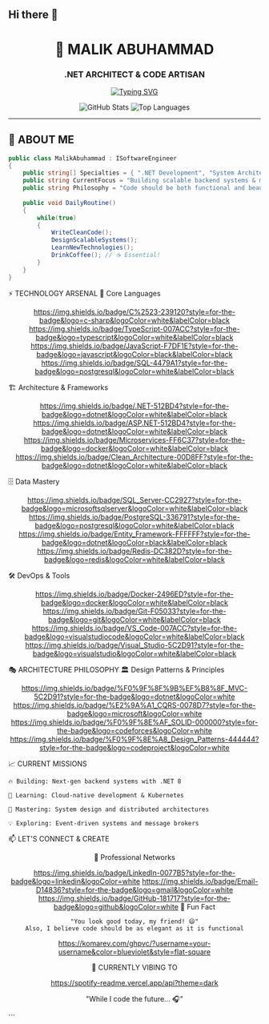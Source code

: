 ## Hi there 👋

<div align="center">

# 🚀 **MALIK ABUHAMMAD** 
### **.NET ARCHITECT & CODE ARTISAN**

[![Typing SVG](https://readme-typing-svg.demolab.com?font=Fira+Code&size=28&duration=4000&pause=1000&color=00FF00&width=600&lines=CRAFTING+SCALABLE+SYSTEMS+⚡;DESIGNING+CLEAN+ARCHITECTURE+🎯;BUILDING+THE+FUTURE+ONE+LINE+AT+A+TIME+💻)](https://git.io/typing-svg)

![GitHub Stats](https://github-readme-stats.vercel.app/api?username=your-username&show_icons=true&theme=radical&hide_border=true)
![Top Languages](https://github-readme-stats.vercel.app/api/top-langs/?username=your-username&layout=compact&theme=radical&hide_border=true)

</div>

---

## 🎯 **ABOUT ME**

```csharp
public class MalikAbuhammad : ISoftwareEngineer
{
    public string[] Specialties = { ".NET Development", "System Architecture", "Cloud Solutions" };
    public string CurrentFocus = "Building scalable backend systems & mastering cloud technologies";
    public string Philosophy = "Code should be both functional and beautiful";
    
    public void DailyRoutine()
    {
        while(true)
        {
            WriteCleanCode();
            DesignScalableSystems();
            LearnNewTechnologies();
            DrinkCoffee(); // ☕ Essential!
        }
    }
}
```
⚡ TECHNOLOGY ARSENAL
🎨 Core Languages
<div align="center">

https://img.shields.io/badge/C%2523-239120?style=for-the-badge&logo=c-sharp&logoColor=white&labelColor=black
https://img.shields.io/badge/TypeScript-007ACC?style=for-the-badge&logo=typescript&logoColor=white&labelColor=black
https://img.shields.io/badge/JavaScript-F7DF1E?style=for-the-badge&logo=javascript&logoColor=black&labelColor=black
https://img.shields.io/badge/SQL-4479A1?style=for-the-badge&logo=postgresql&logoColor=white&labelColor=black
</div>
🏗️ Architecture & Frameworks
<div align="center">

https://img.shields.io/badge/.NET-512BD4?style=for-the-badge&logo=dotnet&logoColor=white&labelColor=black
https://img.shields.io/badge/ASP.NET-512BD4?style=for-the-badge&logo=dotnet&logoColor=white&labelColor=black
https://img.shields.io/badge/Microservices-FF6C37?style=for-the-badge&logo=docker&logoColor=white&labelColor=black
https://img.shields.io/badge/Clean_Architecture-00D8FF?style=for-the-badge&logo=dotnet&logoColor=white&labelColor=black
</div>
🗄️ Data Mastery
<div align="center">

https://img.shields.io/badge/SQL_Server-CC2927?style=for-the-badge&logo=microsoftsqlserver&logoColor=white&labelColor=black
https://img.shields.io/badge/PostgreSQL-336791?style=for-the-badge&logo=postgresql&logoColor=white&labelColor=black
https://img.shields.io/badge/Entity_Framework-FFFFFF?style=for-the-badge&logo=dotnet&logoColor=black&labelColor=black
https://img.shields.io/badge/Redis-DC382D?style=for-the-badge&logo=redis&logoColor=white&labelColor=black
</div>
🛠️ DevOps & Tools
<div align="center">

https://img.shields.io/badge/Docker-2496ED?style=for-the-badge&logo=docker&logoColor=white&labelColor=black
https://img.shields.io/badge/Git-F05033?style=for-the-badge&logo=git&logoColor=white&labelColor=black
https://img.shields.io/badge/VS_Code-007ACC?style=for-the-badge&logo=visualstudiocode&logoColor=white&labelColor=black
https://img.shields.io/badge/Visual_Studio-5C2D91?style=for-the-badge&logo=visualstudio&logoColor=white&labelColor=black
</div>
🎭 ARCHITECTURE PHILOSOPHY
🏛️ Design Patterns & Principles
<div align="center" style="display: inline_block">
</div><div align="center">

https://img.shields.io/badge/%F0%9F%8F%9B%EF%B8%8F_MVC-5C2D91?style=for-the-badge&logo=dotnet&logoColor=white
https://img.shields.io/badge/%E2%9A%A1_CQRS-0078D7?style=for-the-badge&logo=microsoft&logoColor=white
https://img.shields.io/badge/%F0%9F%8E%AF_SOLID-000000?style=for-the-badge&logo=codeforces&logoColor=white
https://img.shields.io/badge/%F0%9F%8E%A8_Design_Patterns-444444?style=for-the-badge&logo=codeproject&logoColor=white
</div>
📈 CURRENT MISSIONS

    🔥 Building: Next-gen backend systems with .NET 8

    🚀 Learning: Cloud-native development & Kubernetes

    🎯 Mastering: System design and distributed architectures

    💡 Exploring: Event-driven systems and message brokers

📫 LET'S CONNECT & CREATE
<div align="center">
💼 Professional Networks

https://img.shields.io/badge/LinkedIn-0077B5?style=for-the-badge&logo=linkedin&logoColor=white
https://img.shields.io/badge/Email-D14836?style=for-the-badge&logo=gmail&logoColor=white
https://img.shields.io/badge/GitHub-181717?style=for-the-badge&logo=github&logoColor=white
🎨 Fun Fact

    "You look good today, my friend! 😄"
    Also, I believe code should be as elegant as it is functional

https://komarev.com/ghpvc/?username=your-username&color=blueviolet&style=flat-square
</div><div align="center">
🎵 CURRENTLY VIBING TO

https://spotify-readme.vercel.app/api?theme=dark

"While I code the future... 🎧"
</div> ```

